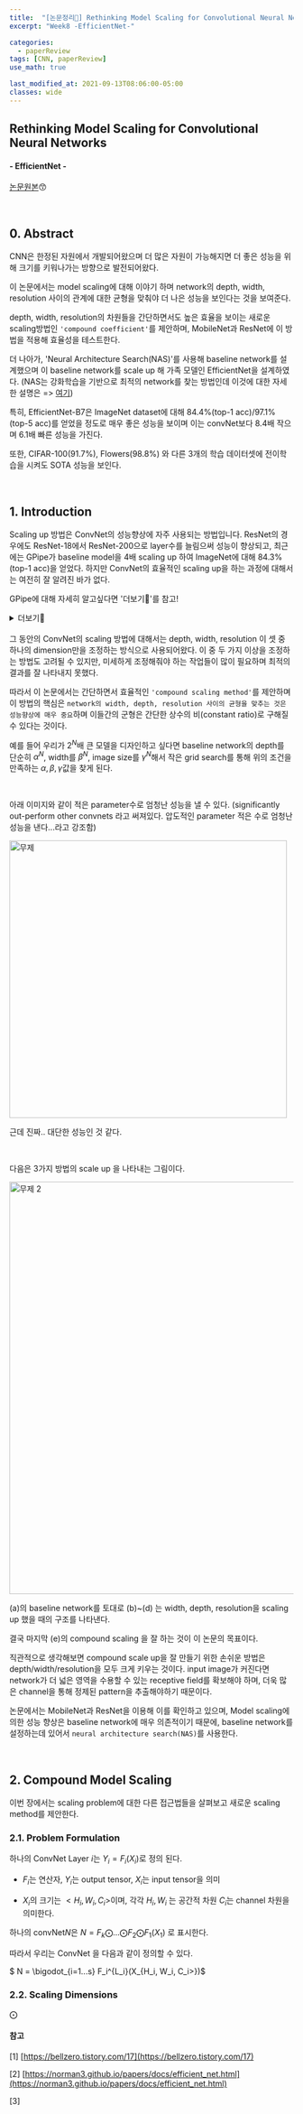 ```yaml
---
title:  "[논문정리📃] Rethinking Model Scaling for Convolutional Neural Networks"
excerpt: "Week8 -EfficientNet-"

categories:
  - paperReview
tags: [CNN, paperReview]
use_math: true

last_modified_at: 2021-09-13T08:06:00-05:00
classes: wide
---
```


## Rethinking Model Scaling for Convolutional Neural Networks
#### - EfficientNet - 

[논문원본](https://arxiv.org/pdf/1905.11946.pdf)😙


<br>

## 0. Abstract
CNN은 한정된 자원에서 개발되어왔으며 더 많은 자원이 가능해지면 더 좋은 성능을 위해 크기를 키워나가는 방향으로 발전되어왔다.

이 논문에서는 model scaling에 대해 이야기 하며 network의 depth, width, resolution 사이의 관계에 대한 균형을 맞춰야 더 나은 성능을 보인다는 것을 보여준다.

depth, width, resolution의 차원들을 간단하면서도 높은 효율을 보이는 새로운 scaling방법인 `'compound coefficient'`를 제안하며, MobileNet과 ResNet에 이 방법을 적용해 효율성을 테스트한다.

더 나아가, 'Neural Architecture Search(NAS)'를 사용해 baseline network를 설계했으며 이 baseline network를 scale up 해 가족 모델인 EfficientNet을 설계하였다.  (NAS는 강화학습을 기반으로 최적의 network를 찾는 방법인데 이것에 대한 자세한 설명은 => [여기](https://chaelin0722.github.io/paperreview/nasnet/))

특히, EfficientNet-B7은 ImageNet dataset에 대해 84.4%(top-1 acc)/97.1%(top-5 acc)를 얻었을 정도로 매우 좋은 성능을 보이며 이는 convNet보다 8.4배 작으며 6.1배 빠른 성능을 가진다.

또한, CIFAR-100(91.7%), Flowers(98.8%) 와 다른 3개의 학습 데이터셋에 전이학습을 시켜도 SOTA 성능을 보인다.

<br>

## 1. Introduction

Scaling up 방법은 ConvNet의 성능향상에 자주 사용되는 방법입니다. ResNet의 경우에도 ResNet-18에서 ResNet-200으로 layer수를 늘림으써 성능이 향상되고, 최근에는 GPipe가 baseline model을 4배 scaling up 하여 ImageNet에 대해 84.3%(top-1 acc)을 얻었다. 하지만 ConvNet의 효율적인 scaling up을 하는 과정에 대해서는 여전히 잘 알려진 바가 없다.


GPipe에 대해 자세히 알고싶다면 '더보기🔎'를 참고!

<details markdown="1">
<summary>더보기🔎</summary>

GPipe는 Google Brain에서 발표한 학습기법으로 메모리를 많이 차지하는 큰 모델을 효율적으로 학습시키는데 유용하다. Google이 공개한 논문의 벤치마크에 따르면 기준보다 8배 많은 장치(TPU)로 25배 큰 모델을 학습시킬 수 있고, 기준보다 4배 많은 장치에서 3.5배 빨리 학습시킬 수 있다고 한다.

Google은 GPipe를 이용해 5.6억개의 파라미터를 가지는 AmoebaNet-B 모델을 학습시켰다. 이 모델은 ImageNet에서 84.3%(top-1 acc)을 얻고 97%(top-5 acc)로 SOTA를 기록했다.

Gpipe는 Pipeline Parallelism과 Checkpointing, 이 두 방법으로 가능한 큰 모델을 학습시킨다.

#### - Pipeline Parallelism

GPipe는 모델을 여러 파티션으로 나눠 각각 서로 다른 장치에 배치해 더 많은 메모리를 사용할 수 있게 한다. 그리고 여러 파티션이 최재한 병렬적으로 작동할 수 있도록, 모델에 입력되는 미니배치를 여러 마이크로배치로 나눠 모델에 흘려보낸다.

#### - Checkpointing

각 파티션엔 체크포인트를 만들어 메모리 가용량을 극대화한다. 순전파(forward propagation)때 파티션 경계의 입출력만 기억하고 내부의 hidden layer는 휘발시킨다. 휘발된 hidden layer은 역전파(back propagation) 때 다시 계산된다.

<br>

</details>



<br>
그 동안의 ConvNet의 scaling 방법에 대해서는 depth, width, resolution 이 셋 중 하나의 dimension만을 조정하는 방식으로 사용되어왔다. 이 중 두 가지 이상을 조정하는 방법도 고려될 수 있지만, 미세하게 조정해줘야 하는 작업들이 많이 필요하며 최적의 결과를 잘 나타내지 못했다.


따라서 이 논문에서는 간단하면서 효율적인 `'compound scaling method'`를 제안하며 이 방법의 핵심은 `network의 width, depth, resolution 사이의 균형을 맞추는 것은 성능향상에 매우 중요`하며 이들간의 군형은 간단한 상수의 비(constant ratio)로 구해질 수 있다는 것이다.


예를 들어 우리가 $2^N$배 큰 모델을 디자인하고 싶다면 baseline network의 depth를 단순히 $\alpha^N$, width를 $\beta^N$, image size를 $\gamma^N$해서 작은 grid search를 통해 위의 조건을 만족하는 $\alpha, \beta, \gamma$값을 찾게 된다.

<br>

아래 이미지와 같이 적은 parameter수로 엄청난 성능을 낼 수 있다. (significantly out-perform other convnets 라고 써져있다. 압도적인 parameter 적은 수로 엄청난 성능을 낸다...라고 강조함)

<img width="492" alt="무제" src="https://user-images.githubusercontent.com/53431568/133041668-aca3a27a-64f4-4384-8c27-e2029878910b.png">


근데 진짜.. 대단한 성능인 것 같다.


<br>

다음은 3가지 방법의 scale up 을 나타내는 그림이다. 

<img width="731" alt="무제 2" src="https://user-images.githubusercontent.com/53431568/133042458-26766c62-2917-4006-b2ba-af92a6aaba69.png">

(a)의 baseline network를 토대로 (b)~(d) 는 width, depth, resolution을 scaling up 했을 때의 구조를 나타낸다. 

결국 마지막 (e)의 compound scaling 을 잘 하는 것이 이 논문의 목표이다. 

직관적으로 생각해보면 compound scale up을 잘 만들기 위한 손쉬운 방법은 depth/width/resolution을 모두 크게 키우는 것이다. input image가 커진다면 network가 더 넓은 영역을 수용할 수 있는 receptive field를 확보해야 하며, 더욱 많은 channel을 통해 정제된 pattern을 추출해야하기 때문이다. 




논문에서는 MobileNet과 ResNet을 이용해 이를 확인하고 있으며, Model scaling에 의한 성능 향상은 baseline network에 매우 의존적이기 때문에, baseline network를 설정하는데 있어서 `neural architecture search(NAS)`를 사용한다.

<br>

## 2. Compound Model Scaling

이번 장에서는 scaling problem에 대한 다른 접근법들을 살펴보고 새로운 scaling method를 제안한다.

### 2.1. Problem Formulation

하나의 ConvNet Layer $i$는 $Y_i = F_i(X_i)$로 정의 된다. 

- $F_i$는 연산자, $Y_i$는 output tensor, $X_i$는 input tensor을 의미

- $X_i$의 크기는 $<H_i, W_i, C_i>$이며, 각각 $H_i, W_i$ 는 공간적 차원 $C_i$는 channel 차원을 의미한다. 



하나의 convNet$N$은 $N = F_k\bigodot... \bigodot F_2 \bigodot F_1(X_1)$ 로 표시한다.


따라서 우리는 ConvNet 을 다음과 같이 정의할 수 있다.

$ N = \bigodot_{i=1...s} F_i^{L_i}(X_{H_i, W_i, C_i>})$ 

### 2.2. Scaling Dimensions


$\bigodot$












#### 참고

  [1] [https://bellzero.tistory.com/17](https://bellzero.tistory.com/17)

  [2] [https://norman3.github.io/papers/docs/efficient_net.html](https://norman3.github.io/papers/docs/efficient_net.html)
  
  [3] []()
